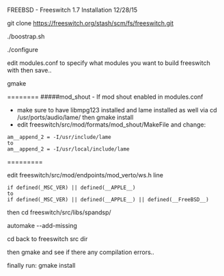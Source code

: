 FREEBSD - Freeswitch 1.7 Installation
12/28/15

git clone https://freeswitch.org/stash/scm/fs/freeswitch.git

./boostrap.sh

./configure

edit modules.conf to specify what modules you want to build freeswitch with then save..

gmake

========
#####mod_shout -  If mod shout enabled in modules.conf
* make sure to have libmpg123 installed and lame installed as well via cd /usr/ports/audio/lame/ then gmake install
* edit freeswitch/src/mod/formats/mod_shout/MakeFile and change:
```
am__append_2 = -I/usr/include/lame
to
am__append_2 = -I/usr/local/include/lame
```
=========

edit freeswitch/src/mod/endpoints/mod_verto/ws.h line 
```
if defined(_MSC_VER) || defined(__APPLE__)
to
if defined(_MSC_VER) || defined(__APPLE__) || defined(__FreeBSD__)
```

then cd freeswitch/src/libs/spandsp/

automake --add-missing

cd back to freeswitch src dir

then gmake and see if there any compilation errors..

finally run: gmake install

